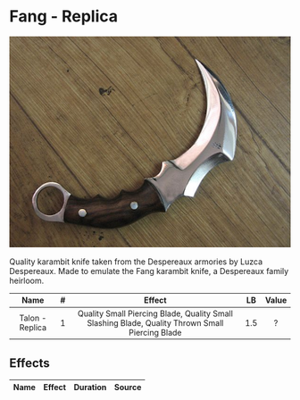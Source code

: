 # Fang - Replica

![Copyright](Fang-Replica.png)



Quality karambit knife taken from the Despereaux armories by Luzca Despereaux. Made to emulate the Fang karambit knife, a Despereaux family heirloom.



|      Name      | # |                                             Effect                                             | LB | Value |
| :-------------: | :-: | :---------------------------------------------------------------------------------------------: | :-: | :---: |
| Talon - Replica | 1 | Quality Small Piercing Blade, Quality Small Slashing Blade, Quality Thrown Small Piercing Blade | 1.5 |   ?   |

## Effects

| Name | Effect | Duration | Source |
| :--- | :----: | :------: | :-----------: |
